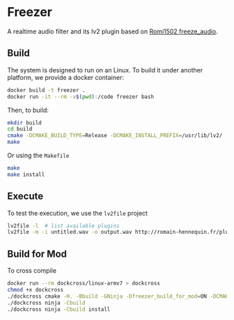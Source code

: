 # Freezer
A realtime audio filter and its lv2 plugin based on
[Romi1502 freeze_audio](https://github.com/romi1502/freeze_audio).

## Build

The system is designed to run on an Linux. To build it under another platform,
we provide a docker container:
```bash
docker build -t freezer .
docker run -it --rm -v$(pwd):/code freezer bash
```

Then, to build:
```bash
mkdir build
cd build
cmake -DCMAKE_BUILD_TYPE=Release -DCMAKE_INSTALL_PREFIX=/usr/lib/lv2/ ..
make
```

Or using the `Makefile`
```bash
make
make install
```

## Execute

To test the execution, we use the `lv2file` project
```bash
lv2file -l  # list available plugins
lv2file -m -i untitled.wav -o output.wav http://romain-hennequin.fr/plugins/mod-devel/Freeze
```

## Build for Mod

To cross compile

```bash
docker run --rm dockcross/linux-armv7 > dockcross
chmod +x dockcross
./dockcross cmake -H. -Bbuild -GNinja -Dfreezer_build_for_mod=ON -DCMAKE_INSTALL_PREFIX=build/install
./dockcross ninja -Cbuild
./dockcross ninja -Cbuild install
```
